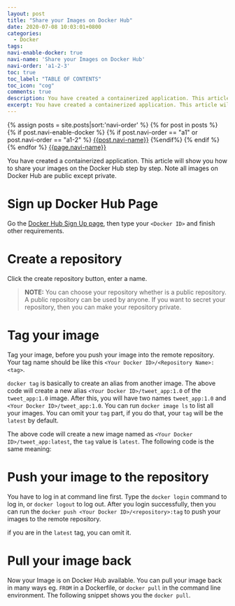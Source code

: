 ```yaml
---
layout: post
title: "Share your Images on Docker Hub"
date: 2020-07-08 10:03:01+0800
categories:
  - Docker
tags:
navi-enable-docker: true
navi-name: 'Share your Images on Docker Hub'
navi-order: 'a1-2-3'
toc: true
toc_label: "TABLE OF CONTENTS"
toc_icon: "cog"
comments: true
description: You have created a containerized application. This article will show you how to share your images on the Docker Hub step by step. Note all images on Docker Hub are public except private. Go the Docker Hub Sign Up page, then type your Docker ID and finish other requirements. Click the create repository button, enter a name.
excerpt: You have created a containerized application. This article will show you how to share your images on the Docker Hub step by step. Note all images on Docker Hub are public except private. Go the Docker Hub Sign Up page, then type your Docker ID and finish other requirements. Click the create repository button, enter a name.
---
```

<!--navigation bar-->
<div class='navi-link-container'>
  {% assign posts = site.posts|sort:'navi-order' %}
  {% for post in posts %}
    {% if post.navi-enable-docker %}
        {% if post.navi-order == "a1" or
              post.navi-order == "a1-2"
        %}
            <a href="{{ site.baseurl }}{{ post.url }}" class='navi-link'>{{post.navi-name}}</a>
        {%endif%}
    {% endif %}
  {% endfor %}
<a class='navi-link' href="">{{page.navi-name}}</a>
</div>
<!--navigation bar-->

You have created a containerized application. This article will show you how to share your images on the Docker Hub step by step. Note all images on Docker Hub are public except private. 

# Sign up Docker Hub Page

Go the [Docker Hub Sign Up page][1], then type your `<Docker ID>` and finish other requirements.

# Create a repository

Click the create repository button, enter a name.

<blockquote class="quote">
<p>
<b>NOTE:</b> You can choose your repository whether is a public repository. A public repository can be used by anyone. If you want to secret your repository, then you can make your repository private. 
</p>
</blockquote>

# Tag your image

Tag your image, before you push your image into the remote repository. Your tag name should be like this `<Your Docker ID>/<Repository Name>:<tag>`.

<script src="https://gist.github.com/voltwu/17499f229bd70d729c53aa1377904050.js"></script>

`docker tag` is basically to create an alias from another image. The above code will create a new alias `<Your Docker ID>/tweet_app:1.0` of the `tweet_app:1.0` image. After this, you will have two names `tweet_app:1.0` and `<Your Docker ID>/tweet_app:1.0`. You can run `docker image ls` to list all your images.
You can omit your `tag` part, if you do that, your `tag` will be the `latest` by default.

<script src="https://gist.github.com/voltwu/c131228083bff4e08615dc1f44409212.js"></script>

The above code will create a new image named as `<Your Docker ID>/tweet_app:latest`, the `tag` value is `latest`. The following code is the same meaning:
<script src="https://gist.github.com/voltwu/5106ef5cd7a26924762bd71e9f54f504.js"></script>

# Push your image to the repository

You have to log in at command line first. Type the `docker login` command to log in, or `docker logout` to log out. After you login successfully, then you can run the `docker push <Your Docker ID>/<repository>:tag` to push your images to the remote repository.

<script src="https://gist.github.com/voltwu/ebfb60a854dc387770b9f4af75216330.js"></script>

if you are in the `latest` tag, you can omit it.
<script src="https://gist.github.com/voltwu/4ddaeb699e057a441c980c6ad627f3ba.js"></script>


# Pull your image back

Now your Image is on Docker Hub available. You can pull your image back in many ways eg. `FROM` in a Dockerfile, or `docker pull` in the command line environment. The following snippet shows you the `docker pull`.

<script src="https://gist.github.com/voltwu/e08eecf9ac43b4fed44033fa6bcfedfc.js"></script>


[1]: https://hub.docker.com/signup
[2]: /public/img/2020-07-10-share-your-image-on-docker-hub-a.png

